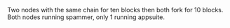 Two nodes with the same chain for ten blocks then both fork for 10 blocks.
Both nodes running spammer, only 1 running appsuite.

